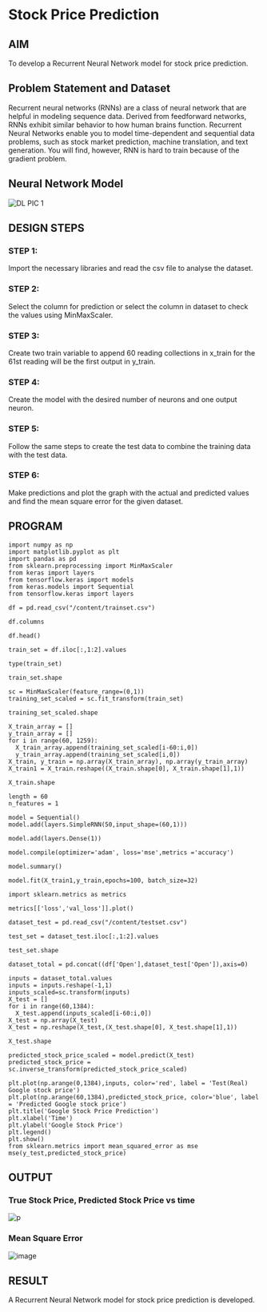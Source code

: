 # Stock Price Prediction

## AIM

To develop a Recurrent Neural Network model for stock price prediction.

## Problem Statement and Dataset

Recurrent neural networks (RNNs) are a class of neural network that are helpful in modeling sequence data. Derived from feedforward networks, RNNs exhibit similar behavior to how human brains function.
Recurrent Neural Networks enable you to model time-dependent and sequential data problems, such as stock market prediction, machine translation, and text generation. You will find, however, RNN is hard to train because of the gradient problem. 

## Neural Network Model

![DL PIC 1](https://github.com/priya672003/rnn-stock-price-prediction/assets/81132849/e72fe878-9216-4b58-a8f0-33bf82aa0e67)


## DESIGN STEPS

### STEP 1:
  Import the necessary libraries and read the csv file to analyse the dataset.

### STEP 2:
  Select the column for prediction or select the column in dataset to check the values using MinMaxScaler.

### STEP 3:
 Create two train variable to append 60 reading collections in x_train for the 61st reading will be the first output in y_train.

### STEP 4:
 Create  the model with the desired number of neurons and one output neuron.
 
### STEP 5: 
 Follow the same steps to create the test data to combine the training data with the test data.
 
### STEP 6: 
Make predictions and plot the graph with the actual and predicted values and find the mean square error for the given dataset.

## PROGRAM
```
import numpy as np
import matplotlib.pyplot as plt
import pandas as pd
from sklearn.preprocessing import MinMaxScaler
from keras import layers
from tensorflow.keras import models
from keras.models import Sequential
from tensorflow.keras import layers

df = pd.read_csv("/content/trainset.csv")

df.columns

df.head()

train_set = df.iloc[:,1:2].values

type(train_set)

train_set.shape

sc = MinMaxScaler(feature_range=(0,1))
training_set_scaled = sc.fit_transform(train_set)

training_set_scaled.shape

X_train_array = []
y_train_array = []
for i in range(60, 1259):
  X_train_array.append(training_set_scaled[i-60:i,0])
  y_train_array.append(training_set_scaled[i,0])
X_train, y_train = np.array(X_train_array), np.array(y_train_array)
X_train1 = X_train.reshape((X_train.shape[0], X_train.shape[1],1))

X_train.shape

length = 60
n_features = 1

model = Sequential()
model.add(layers.SimpleRNN(50,input_shape=(60,1)))

model.add(layers.Dense(1))

model.compile(optimizer='adam', loss='mse',metrics ='accuracy')

model.summary()

model.fit(X_train1,y_train,epochs=100, batch_size=32)

import sklearn.metrics as metrics

metrics[['loss','val_loss']].plot()

dataset_test = pd.read_csv("/content/testset.csv")

test_set = dataset_test.iloc[:,1:2].values

test_set.shape

dataset_total = pd.concat((df['Open'],dataset_test['Open']),axis=0)

inputs = dataset_total.values
inputs = inputs.reshape(-1,1)
inputs_scaled=sc.transform(inputs)
X_test = []
for i in range(60,1384):
  X_test.append(inputs_scaled[i-60:i,0])
X_test = np.array(X_test)
X_test = np.reshape(X_test,(X_test.shape[0], X_test.shape[1],1))

X_test.shape

predicted_stock_price_scaled = model.predict(X_test)
predicted_stock_price = sc.inverse_transform(predicted_stock_price_scaled)

plt.plot(np.arange(0,1384),inputs, color='red', label = 'Test(Real) Google stock price')
plt.plot(np.arange(60,1384),predicted_stock_price, color='blue', label = 'Predicted Google stock price')
plt.title('Google Stock Price Prediction')
plt.xlabel('Time')
plt.ylabel('Google Stock Price')
plt.legend()
plt.show()
from sklearn.metrics import mean_squared_error as mse
mse(y_test,predicted_stock_price)

```

## OUTPUT

### True Stock Price, Predicted Stock Price vs time

![p](https://github.com/priya672003/rnn-stock-price-prediction/assets/81132849/1ffff28f-305c-42af-a54e-127604ba7614)


### Mean Square Error
![image](https://github.com/priya672003/rnn-stock-price-prediction/assets/81132849/3b13e19a-6de6-4af9-b1eb-5cf12430ee27)


## RESULT

A Recurrent Neural Network model for stock price prediction is developed.

